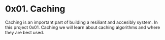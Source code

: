 # 0x01. Caching

Caching is an important part of building a resiliant and accesibly system. In this project 0x01. Caching we will learn about caching algorithms and where they are best used.
